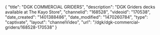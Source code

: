 {
    "title": "DGK COMMERCIAL GRIDERS",
    "description": "DGK Griders decks available at The Kayo Store",
    "channelid": "168528",
    "videoid": "170538",
    "date_created": "1401388486",
    "date_modified": "1470260784",
    "type": "captivate",
    "layout": "channelVideo",
    "url": "\/dgk\/dgk-commercial-griders\/168528-170538"
}